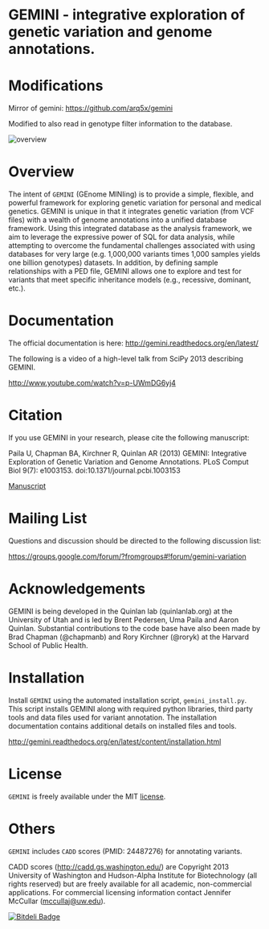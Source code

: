 GEMINI - integrative exploration of genetic variation and genome annotations.
=============================================================================

Modifications
========
Mirror of gemini: https://github.com/arq5x/gemini

Modified to also read in genotype filter information to the database.

![overview](https://github.com/arq5x/gemini/blob/master/docs/images/overview.png)

Overview
========
The intent of ``GEMINI`` (GEnome MINIing) is to provide a simple, flexible, and 
powerful framework for exploring genetic variation for personal and medical genetics.
GEMINI is unique in that it integrates genetic variation (from VCF files) with
a wealth of genome annotations into a unified database framework. Using this
integrated database as the analysis framework, we aim to leverage the expressive 
power of SQL for data analysis, while attempting to overcome the fundamental 
challenges associated with using databases for very large
(e.g. 1,000,000 variants times 1,000 samples yields one billion genotypes)
datasets. In addition, by defining sample relationships with a PED file, GEMINI allows
one to explore and test for variants that meet specific inheritance models (e.g., 
recessive, dominant, etc.).

Documentation
================
The official documentation is here: http://gemini.readthedocs.org/en/latest/

The following is a video of a high-level talk from SciPy 2013 describing GEMINI.

http://www.youtube.com/watch?v=p-UWmDG6yj4


Citation
================
If you use GEMINI in your research, please cite the following manuscript:

Paila U, Chapman BA, Kirchner R, Quinlan AR (2013) 
GEMINI: Integrative Exploration of Genetic Variation and Genome Annotations. 
PLoS Comput Biol 9(7): e1003153. doi:10.1371/journal.pcbi.1003153

[Manuscript](http://www.ploscompbiol.org/article/info%3Adoi%2F10.1371%2Fjournal.pcbi.1003153)


Mailing List
================
Questions and discussion should be directed to the following discussion list:

https://groups.google.com/forum/?fromgroups#!forum/gemini-variation


Acknowledgements
================
GEMINI is being developed in the Quinlan lab (quinlanlab.org) at the University
of Utah and is led by Brent Pedersen, Uma Paila and Aaron Quinlan.  Substantial contributions 
to the code base have also been made by Brad Chapman (@chapmanb) and
Rory Kirchner (@roryk) at the Harvard School of Public Health.


Installation
============
Install ``GEMINI`` using the automated installation script, `gemini_install.py`. This
script installs GEMINI along with required python libraries, third party tools and data 
files used for variant annotation. The installation documentation contains additional 
details on installed files and tools.

http://gemini.readthedocs.org/en/latest/content/installation.html

License
================
`GEMINI` is freely available under the MIT [license](https://github.com/arq5x/gemini/blob/master/LICENSE).


Others
=========
`GEMINI` includes `CADD` scores (PMID: 24487276) for annotating variants.

CADD scores (http://cadd.gs.washington.edu/) are Copyright 2013 University of Washington and 
Hudson-Alpha Institute for Biotechnology (all rights reserved) but are freely available for 
all academic, non-commercial applications. For commercial licensing information contact 
Jennifer McCullar (mccullaj@uw.edu).

[![Bitdeli Badge](https://d2weczhvl823v0.cloudfront.net/arq5x/gemini/trend.png)](https://bitdeli.com/free "Bitdeli Badge")

